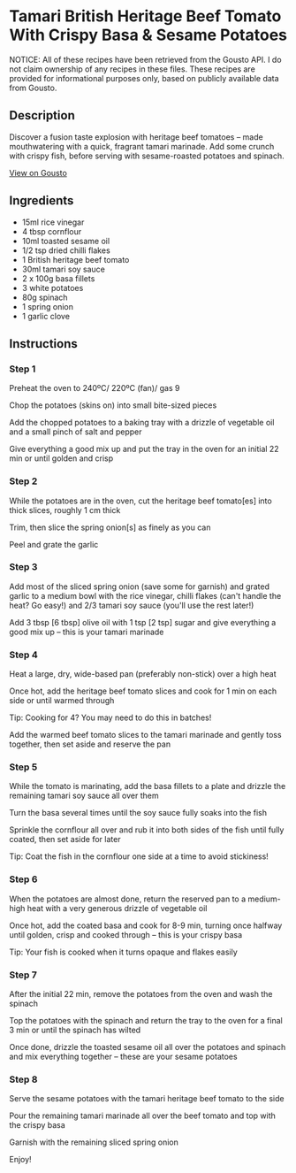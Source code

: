 # Tamari British Heritage Beef Tomato With Crispy Basa & Sesame Potatoes

NOTICE: All of these recipes have been retrieved from the Gousto API. I do not claim ownership of any recipes in these files. These recipes are provided for informational purposes only, based on publicly available data from Gousto.

## Description

Discover a fusion taste explosion with heritage beef tomatoes – made mouthwatering with a quick, fragrant tamari marinade. Add some crunch with crispy fish, before serving with sesame-roasted potatoes and spinach. 

[View on Gousto](https://www.gousto.co.uk/recipes/cookbook/tamari-british-heritage-beef-tomato-with-crispy-basa-sesame-potatoes)

## Ingredients

- 15ml rice vinegar
- 4 tbsp cornflour
- 10ml toasted sesame oil
- 1/2 tsp dried chilli flakes
- 1 British heritage beef tomato
- 30ml tamari soy sauce
- 2 x 100g basa fillets
- 3 white potatoes
- 80g spinach
- 1 spring onion
- 1 garlic clove

## Instructions


### Step 1

Preheat the oven to 240ºC/ 220ºC (fan)/ gas 9

Chop the potatoes (skins on) into small bite-sized pieces

Add the chopped potatoes to a baking tray with a drizzle of vegetable oil and a small pinch of salt and pepper

Give everything a good mix up and put the tray in the oven for an initial 22 min or until golden and crisp


### Step 2

While the potatoes are in the oven, cut the heritage beef tomato<span class="text-danger">[es]</span> into thick slices, roughly 1 cm thick

Trim, then slice the spring onion<span class="text-danger">[s]</span> as finely as you can

Peel and grate the garlic


### Step 3

Add most of the sliced spring onion (save some for garnish) and grated garlic to a medium bowl with the rice vinegar, chilli flakes (can't handle the heat? Go easy!) and 2/3 tamari soy sauce (you'll use the rest later!)

Add 3 tbsp <span class="text-danger">[6 tbsp] </span>olive oil with 1 tsp <span class="text-danger">[2 tsp]</span> sugar and give everything a good mix up – this is your tamari marinade


### Step 4

Heat a large, dry, wide-based pan (preferably non-stick) over a high heat

Once hot, add the heritage beef tomato slices and cook for 1 min on each side or until warmed through

Tip: Cooking for 4? You may need to do this in batches!

Add the warmed beef tomato slices to the tamari marinade and gently toss together, then set aside and reserve the pan


### Step 5

While the tomato is marinating, add the basa fillets to a plate and drizzle the remaining tamari soy sauce all over them

Turn the basa several times until the soy sauce fully soaks into the fish

Sprinkle the cornflour all over and rub it into both sides of the fish until fully coated, then set aside for later

Tip: Coat the fish in the cornflour one side at a time to avoid stickiness!


### Step 6

When the potatoes are almost done, return the reserved pan to a medium-high heat with a very generous drizzle of vegetable oil

Once hot, add the coated basa and cook for 8-9 min, turning once halfway until golden, crisp and cooked through – this is your crispy basa

Tip: Your fish is cooked when it turns opaque and flakes easily


### Step 7

After the initial 22 min, remove the potatoes from the oven and wash the spinach

Top the potatoes with the spinach and return the tray to the oven for a final 3 min or until the spinach has wilted

Once done, drizzle the toasted sesame oil all over the potatoes and spinach and mix everything together – these are your sesame potatoes

### Step 8

Serve the sesame potatoes with the tamari heritage beef tomato to the side

Pour the remaining tamari marinade all over the beef tomato and top with the crispy basa

Garnish with the remaining sliced spring onion

Enjoy!

